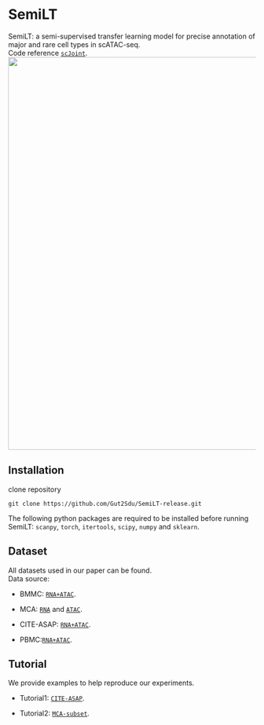 # SemiLT
SemiLT: a semi-supervised transfer learning model for precise annotation of major and rare cell types in scATAC-seq.<br>
Code reference [`scJoint`](https://github.com/SydneyBioX/scJoint).<br>
<img src="https://github.com/Gut2Sdu/SemiLT/blob/main/Supplementary%20Information/SemiLT.jpg" width="800px">

## Installation
clone repository
```
git clone https://github.com/Gut2Sdu/SemiLT-release.git
```
The following python packages are required to be installed before running SemiLT: 
`scanpy`, `torch`, `itertools`, `scipy`, `numpy` and `sklearn`.

## Dataset
All datasets used in our paper can be found.<br>
Data source: <br>

* BMMC: [`RNA+ATAC`](https://www.ncbi.nlm.nih.gov/geo/query/acc.cgi?acc=GSE194122).<br>

* MCA: [`RNA`](https://tabula-muris.ds.czbiohub.org/) and [`ATAC`](https://atlas.gs.washington.edu/mouse-atac/).<br>

* CITE-ASAP: [`RNA+ATAC`](https://github.com/SydneyBioX/scJoint).<br>

* PBMC:[`RNA+ATAC`](https://stuartlab.org/signac/articles/pbmc_vignette).

## Tutorial
We provide examples to help reproduce our experiments.<br>
* Tutorial1: [`CITE-ASAP`](https://github.com/Gut2Sdu/SemiLT/blob/main/tutorial/CITE-seq%20and%20ASAP-seq%20integration%20using%20SemiLT.ipynb).<br>

* Tutorial2: [`MCA-subset`](https://github.com/Gut2Sdu/SemiLT/blob/main/tutorial/MCA-subset%20dataset%20integration%20using%20SemiLT.ipynb).<br>

